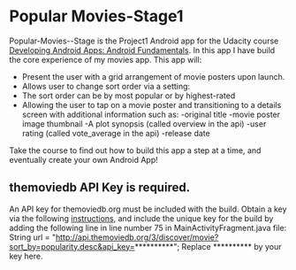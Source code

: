 # **Popular Movies-Stage1**

Popular-Movies--Stage is the Project1 Android app for the Udacity course [Developing Android Apps: Android Fundamentals](https://www.udacity.com/course/ud853).
In this app I have build the core experience of my movies app.
This app will:
 + Present the user with a grid arrangement of movie posters upon launch.
 + Allows user to change sort order via a setting:
 + The sort order can be by most popular or by highest-rated
 + Allowing the user to tap on a movie poster and transitioning to a details screen with additional information such as:
 -original title
 -movie poster image thumbnail
 -A plot synopsis (called overview in the api)
 -user rating (called vote_average in the api)
 -release date

 Take the course to find out how to build this app a step at a time, and eventually create your own Android App!
 
 ## **themoviedb API Key is required.**
An API key for themoviedb.org must be included with the build.
Obtain a key via the following [instructions](https://www.themoviedb.org/documentation/api), and include the unique key for the build by adding the following line in line number 75 in MainActivityFragment.java file:
String url = "http://api.themoviedb.org/3/discover/movie?sort_by=popularity.desc&api_key=**********"; Replace ********** by your key here.

 
